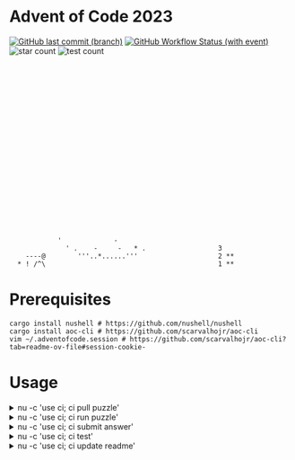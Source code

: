 
# Advent of Code 2023

[![GitHub last commit (branch)](https://img.shields.io/github/last-commit/NonlinearFruit/advent-of-code-2023/master)](https://github.com/NonlinearFruit/advent-of-code-2023/commits/master/)
[![GitHub Workflow Status (with event)](https://img.shields.io/github/actions/workflow/status/NonlinearFruit/advent-of-code-2023/test.yml?label=tests)](https://github.com/NonlinearFruit/advent-of-code-2023/actions/workflows/test.yml)
![star count](https://img.shields.io/badge/stars-4-yellow)
![test count](https://img.shields.io/badge/tests-34-blue)

```

                                                 
                                                 
                                                 
                                                 
                                                 
                                                 
                                                 
                                                 
                                                 
                                                 
                                                 
                                                 
                                                 
                                                 
                                                 
                                                 
                                                 
                                                 
                                                 
                                                 
                                                 
            '             -                      
              ' .    -     -   * .                  3 
    ----@        '''..*......'''                    2 **
  * ! /^\                                           1 **
```

# Prerequisites

```
cargo install nushell # https://github.com/nushell/nushell
cargo install aoc-cli # https://github.com/scarvalhojr/aoc-cli
vim ~/.adventofcode.session # https://github.com/scarvalhojr/aoc-cli?tab=readme-ov-file#session-cookie-
```

# Usage

<details>
<summary>
nu -c 'use ci; ci pull puzzle'
</summary>

```
Download the puzzle input and description

Usage:
  > pull puzzle (day) 

Flags:
  -h, --help - Display the help message for this command

Parameters:
  day <string>:  (optional)

Input/output types:
  ╭───┬───────┬────────╮
  │ # │ input │ output │
  ├───┼───────┼────────┤
  │ 0 │ any   │ any    │
  ╰───┴───────┴────────╯


```
</details>

<details>
<summary>
nu -c 'use ci; ci run puzzle'
</summary>

```
Run a puzzle solver

Usage:
  > run puzzle (day) 

Flags:
  -h, --help - Display the help message for this command

Parameters:
  day <string>:  (optional)

Input/output types:
  ╭───┬───────┬────────╮
  │ # │ input │ output │
  ├───┼───────┼────────┤
  │ 0 │ any   │ any    │
  ╰───┴───────┴────────╯


```
</details>

<details>
<summary>
nu -c 'use ci; ci submit answer'
</summary>

```
Submit an answer to a puzzle

Usage:
  > submit answer (day) 

Flags:
  -h, --help - Display the help message for this command

Parameters:
  day <string>:  (optional)

Input/output types:
  ╭───┬───────┬────────╮
  │ # │ input │ output │
  ├───┼───────┼────────┤
  │ 0 │ any   │ any    │
  ╰───┴───────┴────────╯


```
</details>

<details>
<summary>
nu -c 'use ci; ci test'
</summary>

```
Runs all the unit tests

Usage:
  > test 

Flags:
  -h, --help - Display the help message for this command

Input/output types:
  ╭───┬───────┬────────╮
  │ # │ input │ output │
  ├───┼───────┼────────┤
  │ 0 │ any   │ any    │
  ╰───┴───────┴────────╯


```
</details>

<details>
<summary>
nu -c 'use ci; ci update readme'
</summary>

```
Recalculate the README

Usage:
  > update readme 

Flags:
  -h, --help - Display the help message for this command

Input/output types:
  ╭───┬───────┬────────╮
  │ # │ input │ output │
  ├───┼───────┼────────┤
  │ 0 │ any   │ any    │
  ╰───┴───────┴────────╯


```
</details>
    